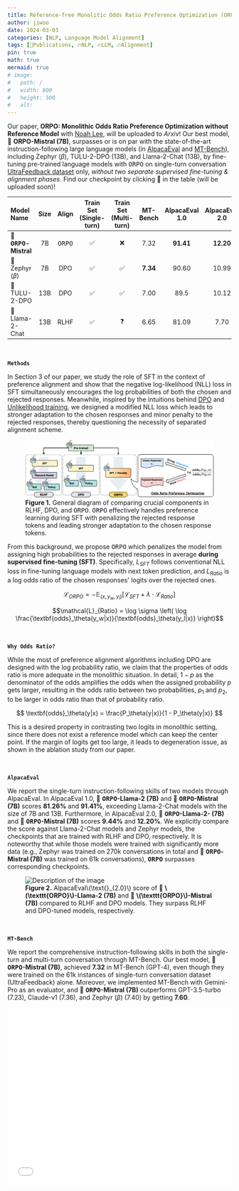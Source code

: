 ```yaml
---
title: Reference-free Monolitic Odds Ratio Preference Optimization (ORPO)
author: jiwoo
date: 2024-03-03
categories: [NLP, Language Model Alignment]
tags: [🌟Publications, 🔥NLP, 🔥LLM, 🔥Alignment]
pin: true
math: true
mermaid: true
# image:
#   path: /
#   width: 800
#   height: 500
#   alt: 
---
```


Our paper, **ORPO: Monolithic Odds Ratio Preference Optimization without Reference Model** with <a class="link" style="color: var(--text-muted-color)" href="https://nlee-208.github.io/">Noah Lee</a>, will be uploaded to *Arxiv*! Our best model, 🤗 **ORPO-Mistral (7B)**, surpasses or is on par with the state-of-the-art instruction-following large language models (in <a class="link" style="color: var(--hyperlink-color)" href="https://github.com/tatsu-lab/alpaca_eval">AlpacaEval</a> and <a class="link" style="color: var(--hyperlink-color)" href="https://github.com/lm-sys/FastChat/tree/main/fastchat/llm_judge">MT-Bench</a>), including Zephyr ($\beta$), TULU-2-DPO (13B), and Llama-2-Chat (13B), by fine-tuning pre-trained language models with <tt>ORPO</tt> on single-turn conversation <a class="link" style="color: var(--hyperlink-color)" href="https://huggingface.co/datasets/HuggingFaceH4/ultrafeedback_binarized">UltraFeedback dataset</a> only, *without two separate supervised fine-tuning & alignment phases*. Find our checkpoint by clicking 🤗 in the table (will be uploaded soon)!

<!-- **<a class="link" style="color: var(--hyperlink-color)" href="https://openreview.net/forum?id=XNzfEFbEJB3">ORPO: Monolithic Odds Ratio Preference Optimization without Reference Model</a>** -->


|Model Name|Size|Align|Train Set<br>(Single-turn)|Train Set<br>(Multi-turn)|MT-Bench|AlpacaEval 1.0|AlpacaEval 2.0|
|:--------|:--------------:|:--------------:|:--------------:|:--------------:|:-------------------:|:------------:|:------------:|
|🤗 **<tt>ORPO</tt>-Mistral**|7B|<tt>ORPO</tt>|✅|❌|7.32|**91.41**|**12.20**|
|🤗 Zephyr ($\beta$) |7B|DPO|✅|✅|**7.34**|90.60|10.99|
|🤗 TULU-2-DPO |13B|DPO|✅|✅|7.00|89.5|10.12|
|🤗 Llama-2-Chat |13B|RLHF|✅|❓|6.65|81.09|7.70|

<!-- |🤗 Llama-2-Chat (70B)|RLHF|✅|❓|6.86|92.66|13.87| -->

<!-- 
|Model Name|Train Set<br>(Single-turn)|Train Set<br>(Multi-turn)|MT-Bench<br>(GPT-4)|MT-Bench<br>(Gemini)|AlpacaEval 1.0|AlpacaEval 2.0|
|:--------|:--------------:|:--------------:|:--------------:|:-------------------:|:------------:|:------------:|
|🤗 **<tt>ORPO</tt>-Mistral (7B)**|✅|❌|7.32|**7.60**|**91.41**|**12.20**|
|🤗 Zephyr ($\beta$) (7B)|✅|✅|**7.34**|7.40|90.60|10.99|
|🤗 Llama-2-Chat (13B)|✅|❓|6.65|7.37|81.09|7.70| -->

<!-- |🤗 **<tt>ORPO</tt>-Llama-2 (7B)**|0|0|0|0| -->

&nbsp;

**`Methods`**


In Section 3 of our paper, we study the role of SFT in the context of preference alignment and show that the negative log-likelihood (NLL) loss in SFT simultaneously encourages the log probabilities of both the chosen and rejected responses. Meanwhile, inspired by the intuitions behind <a class="link" style="color: var(--hyperlink-color)" href="https://arxiv.org/abs/2305.18290">DPO</a> and <a class="link" style="color: var(--hyperlink-color)" href="https://arxiv.org/abs/1908.04319">Unlikelihood training</a>, we designed a modified NLL loss which leads to stronger adaptation to the chosen responses and minor penalty to the rejected responses, thereby questioning the necessity of separated alignment scheme.
<figure>
  <img class="png" src="/assets/img/posts/ORPO_main.drawio.png" alt="Description of the image">
  <figcaption><b>Figure 1.</b> General diagram of comparing crucial components in RLHF, DPO, and <tt>ORPO</tt>. <tt>ORPO</tt> effectively handles preference learning during SFT with penalizing the rejected response tokens and leading stronger adaptation to the chosen response tokens.</figcaption>
</figure>


From this background, we propose <tt>ORPO</tt> which penalizes the model from assigning high probabilities to the rejected responses in average **during supervised fine-tuning (SFT)**. Specifically, $L_{SFT}$ follows conventional NLL loss in fine-tuning language models with next token prediction, and $L_{Ratio}$ is a log odds ratio of the chosen responses' logits over the rejected ones.

$$\mathcal{L}_{ORPO} = -\mathbb{E}_{(x, y_w, y_l)}\left[ \mathcal{L}_{SFT} + \lambda \cdot \mathcal{L}_{Ratio} \right]$$

$$\mathcal{L}_{Ratio} = \log \sigma \left( \log \frac{\textbf{odds}_\theta(y_w|x)}{\textbf{odds}_\theta(y_l|x)} \right)$$

&nbsp;



**`Why Odds Ratio?`**

While the most of preference alignment algorithms including DPO are designed with the log probability ratio, we claim that the properties of odds ratio is more adequate in the monolithic situation. In detail, $1-p$ as the denominator of the odds amplifies the odds when the assigned probability $p$ gets larger, resulting in the odds ratio between two probabilities, $p_1$ and $p_2$, to be larger in odds ratio than that of probability ratio. 

$$
\textbf{odds}_\theta(y|x) = \frac{P_\theta(y|x)}{1 - P_\theta(y|x)}
$$

This is a desired property in contrasting two logits in monolithic setting, since there does not exist a reference model which can keep the center point. If the margin of logits get too large, it leads to degeneration issue, as shown in the ablation study from our paper.


&nbsp;


**`AlpacaEval`**

We report the single-turn instruction-following skills of two models through AlpacaEval. In AlpacaEval 1.0, 🤗 **<tt>ORPO</tt>-Llama-2 (7B)** and 🤗 **<tt>ORPO</tt>-Mistral (7B)** scores **81.26$\%$** and **91.41$\%$**, exceeding Llama-2-Chat models with the size of 7B and 13B. Furthermore, in AlpacaEval 2.0, 🤗 **<tt>ORPO</tt>-Llama-2- (7B)** and 🤗 **<tt>ORPO</tt>-Mistral (7B)** scores **9.44$\%$** and **12.20$\%$**. We explicitly compare the score against Llama-2-Chat models and Zephyr models, the checkpoints that are trained with RLHF and DPO, respectively. It is noteworthy that while those models were trained with significantly more data (e.g., Zephyr was trained on 270k conversations in total and 🤗 **<tt>ORPO</tt>-Mistral (7B)** was trained on 61k conversations), **<tt>ORPO</tt>** surpasses corresponding checkpoints.

<figure>
  <img class="png" src="/assets/img/posts/orpo_blog.png" alt="Description of the image">
  <figcaption><b>Figure 2.</b> AlpacaEval\(\text{}_{2.0}\) score of 🤗 <b>\(\texttt{ORPO}\)-Llama-2 (7B)</b> and 🤗 <b>\(\texttt{ORPO}\)-Mistral (7B)</b> compared to RLHF and DPO models. They surpass RLHF and DPO-tuned models, respectively.</figcaption>
</figure>

&nbsp;

**`MT-Bench`**

We report the comprehensive instruction-following skills in both the single-turn and multi-turn conversation through MT-Bench. Our best model, 🤗 **<tt>ORPO</tt>-Mistral (7B)**, achieved **7.32** in MT-Bench (GPT-4), even though they were trained on the 61k instances of single-turn conversation dataset (UltraFeedback) alone. Moreover, we implemented MT-Bench with Gemini-Pro as an evaluator, and 🤗 **<tt>ORPO</tt>-Mistral (7B)** outperforms GPT-3.5-turbo (7.23), Claude-v1 (7.36), and Zephyr ($\beta$) (7.40) by getting **7.60**.

<div style="display: flex; justify-content: center; align-items: center;">
  <embed src="/assets/img/posts/mtbench_blog.html" style="width: 50rem; height: 25rem;" />
</div>
<!-- <embed src="/assets/img/posts/mtbench_blog.html" style="width: 50rem; height: 25rem;" /> -->

<!-- <style>
  #my-embedded-content {
    width: 500rem;
    height: 12rem;
  }
</style> -->

<!-- <div id="my-embedded-content">
  <embed src="/assets/img/posts/mtbench_blog.html" />
</div> -->

<!-- <figure>
  <img class="png" src="/assets/img/posts/mtbench_blog.png" alt="Description of the image">
  <figcaption><b>Figure 3.</b> MT-Bench score distribution of 🤗 <b>\(\texttt{ORPO}\)-Mistral (7B)</b> compared to state-of-the-art instruction-following language models.</figcaption>
</figure> -->


<!-- Inspired by the intuitions behind <a class="link" style="color: var(--hyperlink-color)" href="https://arxiv.org/abs/2305.18290">DPO</a> and <a class="link" style="color: var(--hyperlink-color)" href="https://arxiv.org/abs/1908.04319">Unlikelihood training</a> -->